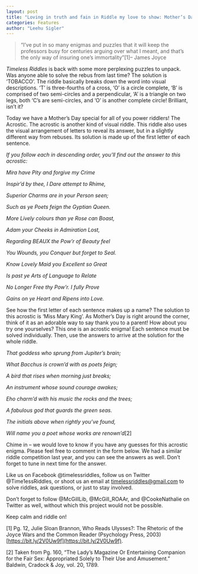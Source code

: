 ```yaml
---
layout: post
title: "Loving in truth and fain in Riddle my love to show: Mother’s Day Acrostics with The Riddle Project"
categories: Features
author: "Leehu Sigler"
---
```


>“I’ve put in so many enigmas and puzzles that it will keep the professors busy for centuries arguing over what I meant, and that’s the only way of insuring one’s immortality”[1]– James Joyce

*Timeless Riddles* is back with some more perplexing puzzles to unpack. Was anyone able to solve the rebus from last time? The solution is ‘TOBACCO’. The riddle basically breaks down the word into visual descriptions. ‘T’ is three-fourths of a cross, ‘O’ is a circle complete, ‘B’ is comprised of two semi-circles and a perpendicular, ‘A’ is a triangle on two legs, both ‘C’s are semi-circles, and ‘O’ is another complete circle! Brilliant, isn’t it?

Today we have a Mother’s Day special for all of you power riddlers! The Acrostic. The acrostic is another kind of visual riddle. This riddle also uses the visual arrangement of letters to reveal its answer, but in a slightly different way from rebuses. Its solution is made up of the first letter of each sentence.

*If you follow each in descending order, you’ll find out the answer to this acrostic:*

*Mira have Pity and forgive my Crime*

*Inspir’d by thee, I Dare attempt to Rhime,*

*Superior Charms are in your Person seen;*

*Such as ye Poets feign the Gyptian Queen.*

 

*More Lively colours than ye Rose can Boast,*

*Adam your Cheeks in Admiration Lost,*

*Regarding BEAUX the Pow’r of Beauty feel*

*You Wounds, you Conquer but forget to Seal.*

 

*Know Lovely Maid you Excellent so Great*

*Is past ye Arts of Language to Relate*

*No Longer Free thy Pow’r. I fully Prove*

*Gains on ye Heart and Ripens into Love.*

See how the first letter of each sentence makes up a name? The solution to this acrostic is ‘Miss Mary King’. As Mother’s Day is right around the corner, think of it as an adorable way to say thank you to a parent! How about you try one yourselves? This one is an acrostic enigma! Each sentence must be solved individually. Then, use the answers to arrive at the solution for the whole riddle.

*That goddess who sprung from Jupiter’s brain;*

*What Bacchus is crown’d with as poets feign;*

*A bird that rises when morning just breaks;*

*An instrument whose sound courage awakes;*

*Eho charm’d with his music the rocks and the trees;*

*A fabulous god that guards the green seas.*

*The initials above when rightly you’ve found,*

*Will name you a poet whose works are renown’d*[2]

Chime in – we would love to know if you have any guesses for this acrostic enigma. Please feel free to comment in the form below. We had a similar riddle competition last year, and you can see the answers as well. Don’t forget to tune in next time for the answer.

Like us on Facebook @timelessriddles, follow us on Twitter @Time1essRiddles, or shoot us an email at timelessriddles@gmail.com to solve riddles, ask questions, or just to stay involved.

Don’t forget to follow @McGillLib, @McGill_ROAAr, and @CookeNathalie on Twitter as well, without which this project would not be possible.

Keep calm and riddle on!

[1] Pg. 12, Julie Sloan Brannon, Who Reads Ulysses?: The Rhetoric of the Joyce Wars and the Common Reader (Psychology Press, 2003) [https://bit.ly/2V0Uw9f](https://bit.ly/2V0Uw9f).

[2] Taken from Pg. 160, “The Lady’s Magazine Or Entertaining Companion for the Fair Sex: Appropriated Solely to Their Use and Amusement.” Baldwin, Cradock & Joy, vol. 20, 1789.

